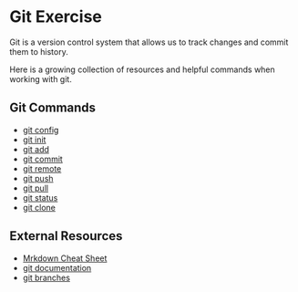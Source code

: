 # Git Exercise

Git is a version control system that allows us to track changes and commit them to history.

Here is a growing collection of resources and helpful commands when working with git.
 
## Git Commands
- [git config](./Commands/Config.md)
- [git init](./Commands/init.md)
- [git add](./Commands/Add.md)
- [git commit](./Commands/commit.md)
- [git remote](./Commands/Remote.md)
- [git push](./Commands/Push.md)
- [git pull](./Commands/Pull.md)
- [git status](./Commands/Status.md)
- [git clone](./Commands/Clone.md)

## External Resources
- [Mrkdown Cheat Sheet](https://www.markdownguide.org/cheat-sheet)
- [git documentation](https://git-scm.com/docs/gitignore)
- [git branches](https://git-scm.com/book/en/v2/Git-Branching-Branches-in-a-Nutshell)